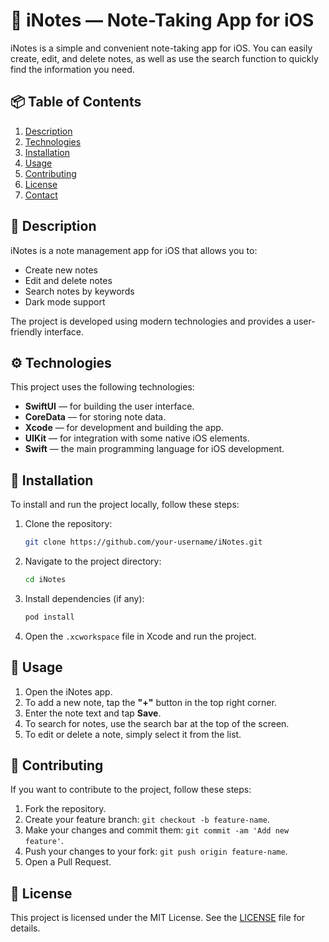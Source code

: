 # 📝 iNotes — Note-Taking App for iOS

iNotes is a simple and convenient note-taking app for iOS. You can easily create, edit, and delete notes, as well as use the search function to quickly find the information you need.

## 📦 Table of Contents

1. [Description](#-description)
2. [Technologies](#-technologies)
3. [Installation](#-installation)
4. [Usage](#-usage)
5. [Contributing](#-contributing)
6. [License](#-license)
7. [Contact](#-contact)

## 📜 Description

iNotes is a note management app for iOS that allows you to:

- Create new notes
- Edit and delete notes
- Search notes by keywords
- Dark mode support

The project is developed using modern technologies and provides a user-friendly interface.

## ⚙️ Technologies

This project uses the following technologies:

- **SwiftUI** — for building the user interface.
- **CoreData** — for storing note data.
- **Xcode** — for development and building the app.
- **UIKit** — for integration with some native iOS elements.
- **Swift** — the main programming language for iOS development.

## 🔧 Installation

To install and run the project locally, follow these steps:

1. Clone the repository:

    ```bash
    git clone https://github.com/your-username/iNotes.git
    ```

2. Navigate to the project directory:

    ```bash
    cd iNotes
    ```

3. Install dependencies (if any):

    ```bash
    pod install
    ```

4. Open the `.xcworkspace` file in Xcode and run the project.

## 🎯 Usage

1. Open the iNotes app.
2. To add a new note, tap the **"+"** button in the top right corner.
3. Enter the note text and tap **Save**.
4. To search for notes, use the search bar at the top of the screen.
5. To edit or delete a note, simply select it from the list.

## 🤝 Contributing

If you want to contribute to the project, follow these steps:

1. Fork the repository.
2. Create your feature branch: `git checkout -b feature-name`.
3. Make your changes and commit them: `git commit -am 'Add new feature'`.
4. Push your changes to your fork: `git push origin feature-name`.
5. Open a Pull Request.

## 📜 License

This project is licensed under the MIT License. See the [LICENSE](LICENSE) file for details.
